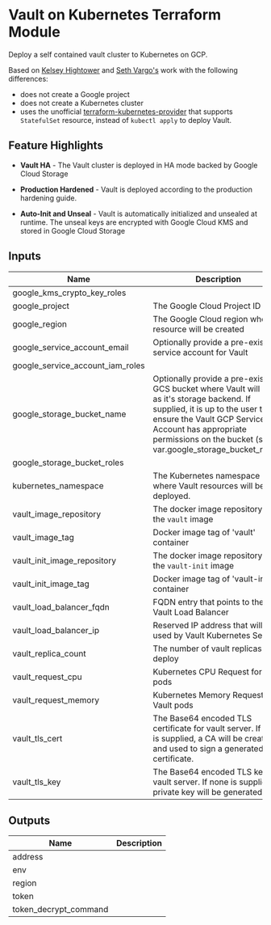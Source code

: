 # Vault on Kubernetes Terraform Module

Deploy a self contained vault cluster to Kubernetes on GCP.

Based on [Kelsey Hightower](https://github.com/kelseyhightower/vault-on-google-kubernetes-engine) and [Seth Vargo's](https://github.com/sethvargo/vault-on-gke/) work with the following differences:
- does not create a Google project
- does not create a Kubernetes cluster
- uses the unofficial [terraform-kubernetes-provider](https://github.com/sl1pm4t/terraform-provider-kubernetes) that supports `StatefulSet` resource, instead of `kubectl apply` to deploy Vault.

## Feature Highlights

* **Vault HA** - The Vault cluster is deployed in HA mode backed by Google Cloud Storage

* **Production Hardened** - Vault is deployed according to the production hardening guide.

* **Auto-Init and Unseal** - Vault is automatically initialized and unsealed at runtime. The unseal keys are encrypted with Google Cloud KMS and stored in Google Cloud Storage

## Inputs

| Name | Description | Type | Default | Required |
|------|-------------|:----:|:-----:|:-----:|
| google_kms_crypto_key_roles |  | list | `<list>` | no |
| google_project | The Google Cloud Project ID | string | - | yes |
| google_region | The Google Cloud region where resource will be created | string | - | yes |
| google_service_account_email | Optionally provide a pre-existing service account for Vault | string | `` | no |
| google_service_account_iam_roles |  | list | `<list>` | no |
| google_storage_bucket_name | Optionally provide a pre-existing GCS bucket where Vault will use as it's storage backend. If supplied, it is up to the user to ensure the Vault GCP Service Account has appropriate permissions on the bucket (see var.google_storage_bucket_roles). | string | `` | no |
| google_storage_bucket_roles |  | list | `<list>` | no |
| kubernetes_namespace | The Kubernetes namespace where Vault resources will be deployed. | string | `default` | no |
| vault_image_repository | The docker image repository of the `vault` image | string | `registry.hub.docker.com/library/vault` | no |
| vault_image_tag | Docker image tag of 'vault' container | string | `0.10.1` | no |
| vault_init_image_repository | The docker image repository of the `vault-init` image | string | `registry.hub.docker.com/sethvargo/vault-init` | no |
| vault_init_image_tag | Docker image tag of 'vault-init' container | string | `0.1.0` | no |
| vault_load_balancer_fqdn | FQDN entry that points to the Vault Load Balancer | string | `` | no |
| vault_load_balancer_ip | Reserved IP address that will be used by Vault Kubernetes Service | string | `` | no |
| vault_replica_count | The number of vault replicas to deploy | string | `3` | no |
| vault_request_cpu | Kubernetes CPU Request for Vault pods | string | `500m` | no |
| vault_request_memory | Kubernetes Memory Request for Vault pods | string | `1Gi` | no |
| vault_tls_cert | The Base64 encoded TLS certificate for vault server. If none is supplied, a CA will be created and used to sign a generated certificate. | string | `` | no |
| vault_tls_key | The Base64 encoded TLS key for vault server. If none is supplied, a private key will be generated. | string | `` | no |

## Outputs

| Name | Description |
|------|-------------|
| address |  |
| env |  |
| region |  |
| token |  |
| token_decrypt_command |  |